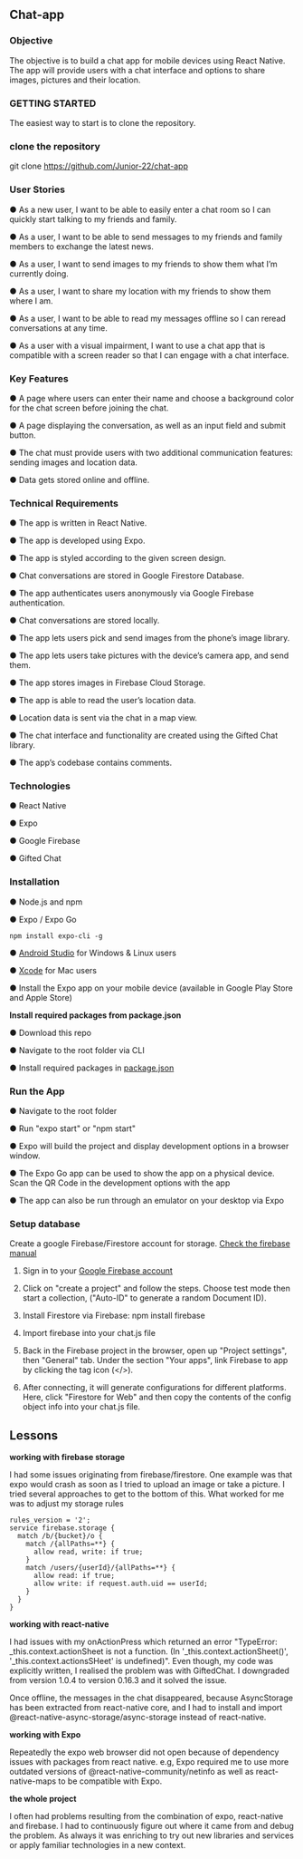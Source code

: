 <h2>Chat-app</h2>

<h3>Objective</h3>

The objective is to build a chat app for mobile devices using React Native. The app will provide users with a chat interface and options to share images, pictures and their location.


<h3>GETTING STARTED</h3>
The easiest way to start is to clone the repository.


<h3>clone the repository</h3>

git clone https://github.com/Junior-22/chat-app


<h3>User Stories</h3>

● As a new user, I want to be able to easily enter a chat room so I can quickly start talking to my
friends and family.

● As a user, I want to be able to send messages to my friends and family members to exchange
the latest news.

● As a user, I want to send images to my friends to show them what I’m currently doing.

● As a user, I want to share my location with my friends to show them where I am.

● As a user, I want to be able to read my messages offline so I can reread conversations at any
time.

● As a user with a visual impairment, I want to use a chat app that is compatible with a screen
reader so that I can engage with a chat interface.


<h3>Key Features</h3>

● A page where users can enter their name and choose a background color for the chat screen
before joining the chat.

● A page displaying the conversation, as well as an input field and submit button.

● The chat must provide users with two additional communication features: sending images
and location data.

● Data gets stored online and offline.


<h3>Technical Requirements</h3>

● The app is written in React Native.

● The app is developed using Expo.

● The app is styled according to the given screen design.

● Chat conversations are stored in Google Firestore Database.

● The app authenticates users anonymously via Google Firebase authentication.

● Chat conversations are stored locally.

● The app lets users pick and send images from the phone’s image library.

● The app lets users take pictures with the device’s camera app, and send them.

● The app stores images in Firebase Cloud Storage.

● The app is able to read the user’s location data.

● Location data is sent via the chat in a map view.

● The chat interface and functionality are created using the Gifted Chat library.

● The app’s codebase contains comments.


<h3>Technologies</h3>

● React Native

● Expo

● Google Firebase

● Gifted Chat


<h3>Installation</h3>

● Node.js and npm

● Expo / Expo Go

    npm install expo-cli -g

● <a href="https://developer.android.com/studio">Android Studio</a> for Windows & Linux users

● <a href="https://developer.apple.com/xcode/">Xcode</a> for Mac users

● Install the Expo app on your mobile device (available in Google Play Store and Apple Store)


<b>Install required packages from package.json</b>

● Download this repo

● Navigate to the root folder via CLI

● Install required packages in <a href="https://github.com/Junior-22/chat-app/blob/main/package.json">package.json</a>


<h3>Run the App</h3>

● Navigate to the root folder

● Run "expo start" or "npm start"

● Expo will build the project and display development options in a browser window.

● The Expo Go app can be used to show the app on a physical device. Scan the QR Code in the development options with the app

● The app can also be run through an emulator on your desktop via Expo

<h3>Setup database</h3>

Create a google Firebase/Firestore account for storage. <a href="https://firebase.google.com/docs/web/setup">Check the firebase manual</a>

1. Sign in to your <a href="https://firebase.google.com/">Google Firebase account</a>

2. Click on "create a project" and follow the steps. Choose test mode then start a collection, ("Auto-ID" to generate a random Document ID).

3. Install Firestore via Firebase: npm install firebase

4. Import firebase into your chat.js file

5. Back in the Firebase project in the browser, open up "Project settings", then "General" tab. Under the section "Your apps", link Firebase to app by clicking the tag icon (</>).

6. After connecting, it will generate configurations for different platforms. Here, click "Firestore for Web" and then copy the contents of the config object info into your chat.js file.

<h2>Lessons</h4>

<b>working with firebase storage</b>

I had some issues originating from firebase/firestore. One example was that expo would crash as soon as I tried to upload an image or take a picture. I tried several approaches to get to the bottom of this. What worked for me was to adjust my storage rules

    rules_version = '2';
    service firebase.storage {
      match /b/{bucket}/o {
        match /{allPaths=**} {
          allow read, write: if true;
        }
        match /users/{userId}/{allPaths=**} {
          allow read: if true;
          allow write: if request.auth.uid == userId;
        }
      }
    }

<b>working with react-native</b>

I had issues with my onActionPress which returned an error "TypeError: _this.context.actionSheet is not a function. (In '_this.context.actionSheet()', '_this.context.actionsSHeet' is undefined)". Even though, my code was explicitly written, I realised the problem was with GiftedChat. I downgraded from version 1.0.4 to version 0.16.3 and it solved the issue.

Once offline, the messages in the chat disappeared, because AsyncStorage has been extracted from react-native core, and I had to install and import @react-native-async-storage/async-storage instead of react-native.

<b>working with Expo</b>

Repeatedly the expo web browser did not open because of dependency issues with packages from react native. e.g, Expo required me to use more outdated versions of @react-native-community/netinfo as well as react-native-maps to be compatible with Expo.

<b>the whole project</b>

I often had problems resulting from the combination of expo, react-native and firebase. I had to continuously figure out where it came from and debug the problem. As always it was enriching to try out new libraries and services or apply familiar technologies in a new context.

